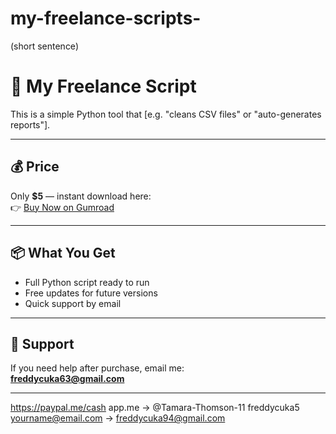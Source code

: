 # my-freelance-scripts-
(short sentence)
# 🚀 My Freelance Script

This is a simple Python tool that [e.g. "cleans CSV files" or "auto-generates reports"].

---

## 💰 Price
Only **$5** — instant download here:  
👉 [Buy Now on Gumroad](https://gumroad.com/yourlink)  

---

## 📦 What You Get
- Full Python script ready to run  
- Free updates for future versions  
- Quick support by email  

---

## 📧 Support
If you need help after purchase, email me:  
**freddycuka63@gmail.com**

---

https://paypal.me/cash app.me → @Tamara-Thomson-11
freddycuka5
yourname@email.com → freddycuka94@gmail.com
